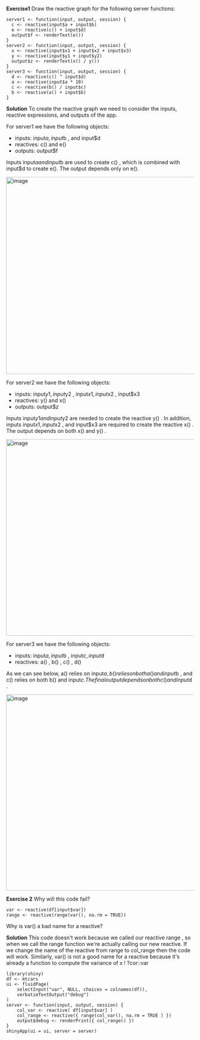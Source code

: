 **Exercise1**
Draw the reactive graph for the following server functions:

```
server1 <- function(input, output, session) {
  c <- reactive(input$a + input$b)
  e <- reactive(c() + input$d)
  output$f <- renderText(e())
}
server2 <- function(input, output, session) {
  x <- reactive(input$x1 + input$x2 + input$x3)
  y <- reactive(input$y1 + input$y2)
  output$z <- renderText(x() / y())
}
server3 <- function(input, output, session) {
  d <- reactive(c() ^ input$d)
  a <- reactive(input$a * 10)
  c <- reactive(b() / input$c)
  b <- reactive(a() + input$b)
}
```

**Solution**
To create the reactive graph we need to consider the inputs, reactive expressions, and outputs of the app.

For server1 we have the following objects:
- inputs: input$a , input$b , and input$d
- reactives: c() and e()
- outputs: output$f

Inputs input$a and input$b are used to create c() , which is combined with input$d to create e(). The output depends only on e().

<img width="530" alt="image" src="https://github.com/Peterbajhogh/Exam2/assets/144667170/39461fa3-e278-4c6e-8ad7-1d43b51edd67">

For server2 we have the following objects: 
- inputs: input$y1 , input$y2 , input$x1 , input$x2 , input$x3
- reactives: y() and x()
- outputs: output$z

Inputs input$y1 and input$y2 are needed to create the reactive y() . In addition, inputs input$x1 , input$x2 , and input$x3 are required to create the reactive x() . The output
depends on both x() and y() .

<img width="528" alt="image" src="https://github.com/Peterbajhogh/Exam2/assets/144667170/76dea622-17d7-4cb9-b830-42cf76706660">

For server3 we have the following objects:
- inputs: input$a , input$b , input$c , input$d
- reactives: a() , b() , c() , d()

As we can see below, a() relies on input$a , b() relies on both a() and input$b , and c() relies on both b() and input$c . The final output depends on both c() and input$d .

<img width="527" alt="image" src="https://github.com/Peterbajhogh/Exam2/assets/144667170/62b2b285-b14d-485e-9d8b-d049217c0122">

**Exercise 2**
Why will this code fail?
```
var <- reactive(df[input$var])
range <- reactive(range(var(), na.rm = TRUE))
```

Why is var() a bad name for a reactive?

**Solution**
This code doesn't work because we called our reactive range , so when we call the range function we're actually calling our new reactive. If we change the name of the reactive from range to
col_range then the code will work. Similarly, var() is not a good name for a reactive because it's already a function to compute the variance of x ! ?cor::var
```
library(shiny)
df <- mtcars
ui <- fluidPage(
    selectInput("var", NULL, choices = colnames(df)),
    verbatimTextOutput("debug")
)
server <- function(input, output, session) {
    col_var <- reactive( df[input$var] )
    col_range <- reactive({ range(col_var(), na.rm = TRUE ) })
    output$debug <- renderPrint({ col_range() })
}
shinyApp(ui = ui, server = server)
```


